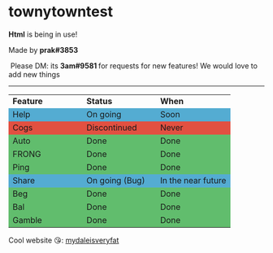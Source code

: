 # townytowntest
<p><strong>Html</strong> is being in use!</p>
<p>Made by <strong>prak#3853&nbsp;</strong></p>
<p>&nbsp;Please DM: its <strong>3am#9581&nbsp;</strong>for requests for new features! We would love to add new things</p>
<hr>
<table style="width: 100%;">
    <tbody>
        <tr>
            <td style="width: 33.3333%;"><strong>Feature</strong></td>
            <td style="width: 33.2149%;"><strong>Status</strong></td>
            <td style="width: 33.3926%;"><strong>When</strong></td>
        </tr>
        <tr>
            <td style="width: 33.3333%; background-color: rgb(84, 172, 210);">Help</td>
            <td style="width: 33.2149%; background-color: rgb(84, 172, 210);">On going</td>
            <td style="width: 33.3926%; background-color: rgb(84, 172, 210);">Soon</td>
        </tr>
        <tr>
            <td style="width: 33.3333%; background-color: rgb(226, 80, 65);">Cogs</td>
            <td style="width: 33.2149%; background-color: rgb(226, 80, 65);">Discontinued</td>
            <td style="width: 33.3926%; background-color: rgb(226, 80, 65);">Never</td>
        </tr>
        <tr>
            <td style="width: 33.3333%; background-color: rgb(97, 189, 109);">Auto</td>
            <td style="width: 33.2149%; background-color: rgb(97, 189, 109);">Done</td>
            <td style="width: 33.3926%; background-color: rgb(97, 189, 109);">Done</td>
        </tr>
        <tr>
            <td style="width: 33.3333%; background-color: rgb(97, 189, 109);">FRONG</td>
            <td style="width: 33.2149%; background-color: rgb(97, 189, 109);">Done</td>
            <td style="width: 33.3926%; background-color: rgb(97, 189, 109);">Done</td>
        </tr>
        <tr>
            <td style="width: 33.3333%; background-color: rgb(97, 189, 109);">Ping</td>
            <td style="width: 33.2149%; background-color: rgb(97, 189, 109);">Done</td>
            <td style="width: 33.3926%; background-color: rgb(97, 189, 109);">Done</td>
        </tr>
        <tr>
            <td style="width: 33.3333%; background-color: rgb(84, 172, 210);">Share</td>
            <td style="width: 33.2149%; background-color: rgb(84, 172, 210);">On going (Bug)</td>
            <td style="width: 33.3926%; background-color: rgb(84, 172, 210);">In the near future</td>
        </tr>
        <tr>
            <td style="width: 33.3333%; background-color: rgb(97, 189, 109);">Beg</td>
            <td style="width: 33.2149%; background-color: rgb(97, 189, 109);">Done</td>
            <td style="width: 33.3926%; background-color: rgb(97, 189, 109);">Done</td>
        </tr>
        <tr>
            <td style="width: 33.3333%; background-color: rgb(97, 189, 109);">Bal</td>
            <td style="width: 33.2149%; background-color: rgb(97, 189, 109);">Done</td>
            <td style="width: 33.3926%; background-color: rgb(97, 189, 109);">Done</td>
        </tr>
        <tr>
            <td style="width: 33.3333%; background-color: rgb(97, 189, 109);">Gamble</td>
            <td style="width: 33.2149%; background-color: rgb(97, 189, 109);">Done</td>
            <td style="width: 33.3926%; background-color: rgb(97, 189, 109);">Done</td>
        </tr>
    </tbody>
</table>
<p>Cool website 😘: <a href="https://mydaleisveryfat.000webhostapp.com/" rel="noopener noreferrer" target="_blank">mydaleisveryfat</a></p>
